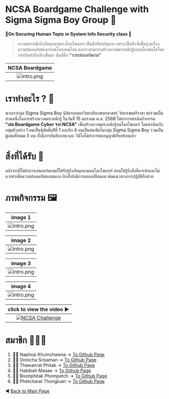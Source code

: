 # NCSA Boardgame Challenge with Sigma Sigma Boy Group 🗿
**🤖On Securing Human Topic in System Info Security class 👮** 
> ความตระหนักถึงภัยคุกคามทางโลกไซเบอร์ เป็นสิ่งที่สำคัญมาก เพราะเป็นปัจจัยพื้นฐานเรื่องความปลอดภัยของเราบนโลกออนไลน์ และเราสามารถสร้างความตระหนักรู้แบบเบื้องต้นได้โดยการเริ่มทำสิ่งเล็กๆขึ้นมา นั่นก็คือ **"การเล่นบอร์ดเกม"**

| NCSA Boardgame           |
:-------------------------:|
![intro.png](https://res.cloudinary.com/dzfeowrkg/image/upload/fl_preserve_transparency/v1737202296/CyberIMG_fwi2tu.jpg?_s=public-apps) |

# เราทำอะไร ? 🤔
พวกเรากลุ่ม Sigma Sigma Boy นิสิตจากมหาวิทยาลัยเกษตรศาสตร์ วิทยาเขตศรีราชา ขอร่วมเป็นส่วนหนึ่งในการสร้างความตระหนักรู้ ในวันที่ 15 มกราคม พ.ศ. 2568 ได้ทำการดำเนินกิจกรรม **"เล่น Boardgame Cyber จาก NCSA"** เพื่อสร้างความตระหนักรู้บนโลกไซเบอร์ โดยดำเนินกับกลุ่มตัวอย่าง 1 คนเป็นนิสิตชั้นปีที่ 1
และอีก 4 คนเป็นสมาชิกในกลุ่ม Sigma Sigma Boy รวมเป็นผู้เล่นทั้งหมด 5 คน ทั้งนี้การบันทึกภาพ และ วิดีโอได้ทำการขออนุญาติเรียบร้อยแล้ว

# สิ่งที่ได้รับ 📢
หลังจากที่ได้ทำการเล่นบอร์ดเกมก็ได้รับรู้ถึงภัยคุกคามบนโลกไซเบอร์ สอนให้รู้ถึงสิ่งที่ควรทำและไม่ควรทำเพื่อความปลอดภัยของตนเอง อีกทั้งยังมีการแลกเปลี่ยนแนวคิดแนวทางการปฎิบัติอีกด้วย

# ภาพกิจกรรม 🖼️

| image 1                  |
:-------------------------:|
![intro.png](https://res.cloudinary.com/dzfeowrkg/image/upload/fl_preserve_transparency/v1737202295/CyberIMG2_yexwlp.jpg?_s=public-apps) |

| image 2                  |
:-------------------------:|
![intro.png](https://res.cloudinary.com/dzfeowrkg/image/upload/fl_preserve_transparency/v1737202295/CyberIMG3_r1lifz.jpg?_s=public-apps) |

| image 3                  |
:-------------------------:|
![intro.png](https://res.cloudinary.com/dzfeowrkg/image/upload/fl_preserve_transparency/v1737202295/CyberIMG4_uafhak.jpg?_s=public-apps) |

| image 4                  |
:-------------------------:|
![intro.png](https://res.cloudinary.com/dzfeowrkg/image/upload/fl_preserve_transparency/v1737202309/CyberIMG5_h7mzbq.jpg?_s=public-apps) |

|click to view the video ▶️       |
:-------------------------:|
[![NCSA Challenge](https://img.youtube.com/vi/EG8Q1cCaP7M/maxresdefault.jpg)](https://youtu.be/EG8Q1cCaP7M?feature=shared) |


# สมาชิก 👩🏻‍💻
1. 👦🏻 Naphop Khumchawna -> [To Github Page](https://nutnaphop.github.io/ncsa.md) 
2. 🧕🏻 Onnicha Srisaman -> [To Github Page](https://momojoj.github.io/ncsa) 
3. 👸🏻 Thawanrat Phitak -> [To Github Page](https://tongyeh.github.io/ncsa) 
4. 🧕🏻 Habibah Masae -> [To Github Page](https://chocokorn.github.io/ncsa) 
5. 👧🏻 Boonphitak Phompetch -> [To Github Page](https://mrzcrocodile.github.io/ncsa) 
6. 👩🏻 Phetcharat Thongluan -> [To Github Page](https://nibkekie.github.io/ncsa) 

◀  [Back to Main Page](readme.md)
